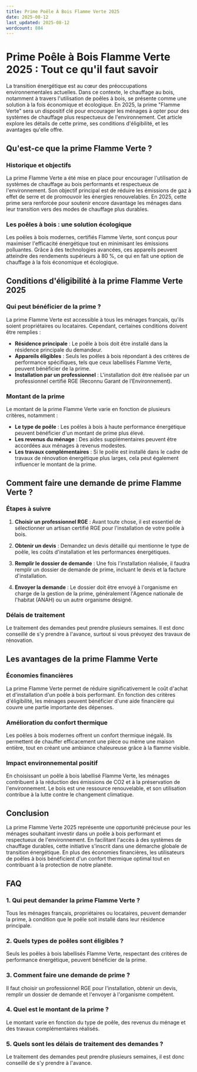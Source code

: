 ```yaml
---
title: Prime Poêle À Bois Flamme Verte 2025
date: 2025-08-12
last_updated: 2025-08-12
wordcount: 884
---
```


# Prime Poêle à Bois Flamme Verte 2025 : Tout ce qu'il faut savoir

La transition énergétique est au cœur des préoccupations environnementales actuelles. Dans ce contexte, le chauffage au bois, notamment à travers l'utilisation de poêles à bois, se présente comme une solution à la fois économique et écologique. En 2025, la prime "Flamme Verte" sera un dispositif clé pour encourager les ménages à opter pour des systèmes de chauffage plus respectueux de l'environnement. Cet article explore les détails de cette prime, ses conditions d'éligibilité, et les avantages qu'elle offre.

## Qu'est-ce que la prime Flamme Verte ?

### Historique et objectifs

La prime Flamme Verte a été mise en place pour encourager l'utilisation de systèmes de chauffage au bois performants et respectueux de l'environnement. Son objectif principal est de réduire les émissions de gaz à effet de serre et de promouvoir les énergies renouvelables. En 2025, cette prime sera renforcée pour soutenir encore davantage les ménages dans leur transition vers des modes de chauffage plus durables.

### Les poêles à bois : une solution écologique

Les poêles à bois modernes, certifiés Flamme Verte, sont conçus pour maximiser l'efficacité énergétique tout en minimisant les émissions polluantes. Grâce à des technologies avancées, ces appareils peuvent atteindre des rendements supérieurs à 80 %, ce qui en fait une option de chauffage à la fois économique et écologique.

## Conditions d'éligibilité à la prime Flamme Verte 2025

### Qui peut bénéficier de la prime ?

La prime Flamme Verte est accessible à tous les ménages français, qu'ils soient propriétaires ou locataires. Cependant, certaines conditions doivent être remplies :

- **Résidence principale** : Le poêle à bois doit être installé dans la résidence principale du demandeur.
- **Appareils éligibles** : Seuls les poêles à bois répondant à des critères de performance spécifiques, tels que ceux labellisés Flamme Verte, peuvent bénéficier de la prime.
- **Installation par un professionnel** : L'installation doit être réalisée par un professionnel certifié RGE (Reconnu Garant de l’Environnement).

### Montant de la prime

Le montant de la prime Flamme Verte varie en fonction de plusieurs critères, notamment :

- **Le type de poêle** : Les poêles à bois à haute performance énergétique peuvent bénéficier d'un montant de prime plus élevé.
- **Les revenus du ménage** : Des aides supplémentaires peuvent être accordées aux ménages à revenus modestes.
- **Les travaux complémentaires** : Si le poêle est installé dans le cadre de travaux de rénovation énergétique plus larges, cela peut également influencer le montant de la prime.

## Comment faire une demande de prime Flamme Verte ?

### Étapes à suivre

1. **Choisir un professionnel RGE** : Avant toute chose, il est essentiel de sélectionner un artisan certifié RGE pour l'installation de votre poêle à bois.
   
2. **Obtenir un devis** : Demandez un devis détaillé qui mentionne le type de poêle, les coûts d'installation et les performances énergétiques.

3. **Remplir le dossier de demande** : Une fois l'installation réalisée, il faudra remplir un dossier de demande de prime, incluant le devis et la facture d'installation.

4. **Envoyer la demande** : Le dossier doit être envoyé à l'organisme en charge de la gestion de la prime, généralement l'Agence nationale de l'habitat (ANAH) ou un autre organisme désigné.

### Délais de traitement

Le traitement des demandes peut prendre plusieurs semaines. Il est donc conseillé de s'y prendre à l'avance, surtout si vous prévoyez des travaux de rénovation.

## Les avantages de la prime Flamme Verte

### Économies financières

La prime Flamme Verte permet de réduire significativement le coût d'achat et d'installation d'un poêle à bois performant. En fonction des critères d'éligibilité, les ménages peuvent bénéficier d'une aide financière qui couvre une partie importante des dépenses.

### Amélioration du confort thermique

Les poêles à bois modernes offrent un confort thermique inégalé. Ils permettent de chauffer efficacement une pièce ou même une maison entière, tout en créant une ambiance chaleureuse grâce à la flamme visible.

### Impact environnemental positif

En choisissant un poêle à bois labellisé Flamme Verte, les ménages contribuent à la réduction des émissions de CO2 et à la préservation de l'environnement. Le bois est une ressource renouvelable, et son utilisation contribue à la lutte contre le changement climatique.

## Conclusion

La prime Flamme Verte 2025 représente une opportunité précieuse pour les ménages souhaitant investir dans un poêle à bois performant et respectueux de l'environnement. En facilitant l'accès à des systèmes de chauffage durables, cette initiative s'inscrit dans une démarche globale de transition énergétique. En plus des économies financières, les utilisateurs de poêles à bois bénéficient d'un confort thermique optimal tout en contribuant à la protection de notre planète.

## FAQ

### 1. Qui peut demander la prime Flamme Verte ?

Tous les ménages français, propriétaires ou locataires, peuvent demander la prime, à condition que le poêle soit installé dans leur résidence principale.

### 2. Quels types de poêles sont éligibles ?

Seuls les poêles à bois labellisés Flamme Verte, respectant des critères de performance énergétique, peuvent bénéficier de la prime.

### 3. Comment faire une demande de prime ?

Il faut choisir un professionnel RGE pour l'installation, obtenir un devis, remplir un dossier de demande et l'envoyer à l'organisme compétent.

### 4. Quel est le montant de la prime ?

Le montant varie en fonction du type de poêle, des revenus du ménage et des travaux complémentaires réalisés.

### 5. Quels sont les délais de traitement des demandes ?

Le traitement des demandes peut prendre plusieurs semaines, il est donc conseillé de s'y prendre à l'avance.